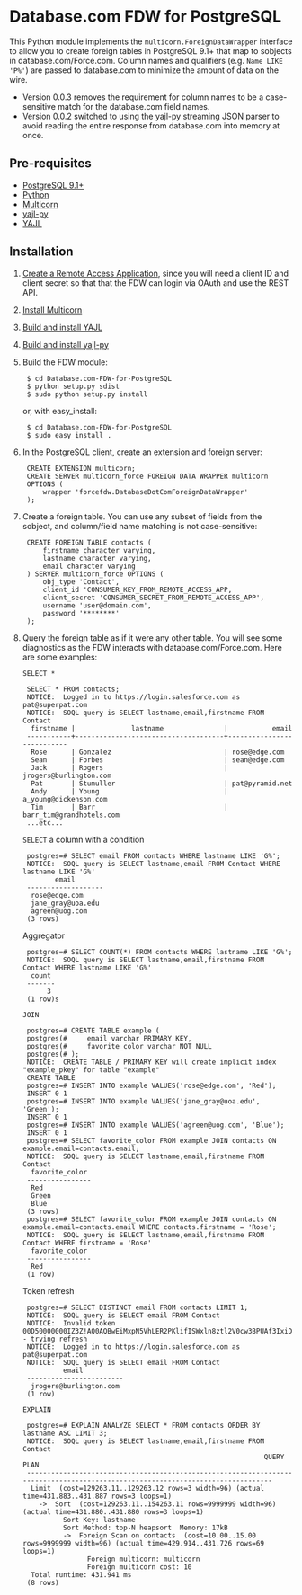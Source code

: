 Database.com FDW for PostgreSQL
===============================

This Python module implements the `multicorn.ForeignDataWrapper` interface to allow you to create foreign tables in PostgreSQL 9.1+ that map to sobjects in database.com/Force.com. Column names and qualifiers (e.g. `Name LIKE 'P%'`) are passed to database.com to minimize the amount of data on the wire.

* Version 0.0.3 removes the requirement for column names to be a case-sensitive match for the database.com field names.
* Version 0.0.2 switched to using the yajl-py streaming JSON parser to avoid reading the entire response from database.com into memory at once.

Pre-requisites
--------------

* [PostgreSQL 9.1+](http://www.postgresql.org/)
* [Python](http://python.org/)
* [Multicorn](http://multicorn.org)
* [yajl-py](http://pykler.github.com/yajl-py/)
* [YAJL](http://lloyd.github.com/yajl/)

Installation
------------

1. [Create a Remote Access Application](http://wiki.developerforce.com/page/Getting_Started_with_the_Force.com_REST_API#Setup), since you will need a client ID and client secret so that that the FDW can login via OAuth and use the REST API.
2. [Install Multicorn](http://multicorn.org/#installation)
3. [Build and install YAJL](http://lloyd.github.com/yajl/)
4. [Build and install yajl-py](http://pykler.github.com/yajl-py/)
5. Build the FDW module:

        $ cd Database.com-FDW-for-PostgreSQL
        $ python setup.py sdist
        $ sudo python setup.py install

    or, with easy_install:

        $ cd Database.com-FDW-for-PostgreSQL
        $ sudo easy_install .

6. In the PostgreSQL client, create an extension and foreign server:


        CREATE EXTENSION multicorn;
        CREATE SERVER multicorn_force FOREIGN DATA WRAPPER multicorn
        OPTIONS (
            wrapper 'forcefdw.DatabaseDotComForeignDataWrapper'
        );

7. Create a foreign table. You can use any subset of fields from the sobject, and column/field name matching is not case-sensitive:

        CREATE FOREIGN TABLE contacts (
            firstname character varying,
            lastname character varying,
            email character varying
        ) SERVER multicorn_force OPTIONS (
            obj_type 'Contact',
            client_id 'CONSUMER_KEY_FROM_REMOTE_ACCESS_APP,
            client_secret 'CONSUMER_SECRET_FROM_REMOTE_ACCESS_APP',
            username 'user@domain.com',
            password '********'
        );

8. Query the foreign table as if it were any other table. You will see some diagnostics as the FDW interacts with database.com/Force.com. Here are some examples:

    `SELECT *`

        SELECT * FROM contacts;
        NOTICE:  Logged in to https://login.salesforce.com as pat@superpat.com
        NOTICE:  SOQL query is SELECT lastname,email,firstname FROM Contact
         firstname |              lastname               |           email           
        -----------+-------------------------------------+---------------------------
         Rose      | Gonzalez                            | rose@edge.com
         Sean      | Forbes                              | sean@edge.com
         Jack      | Rogers                              | jrogers@burlington.com
         Pat       | Stumuller                           | pat@pyramid.net
         Andy      | Young                               | a_young@dickenson.com
         Tim       | Barr                                | barr_tim@grandhotels.com
        ...etc...

    `SELECT` a column with a condition

        postgres=# SELECT email FROM contacts WHERE lastname LIKE 'G%';
        NOTICE:  SOQL query is SELECT lastname,email FROM Contact WHERE lastname LIKE 'G%' 
               email       
        -------------------
         rose@edge.com
         jane_gray@uoa.edu
         agreen@uog.com
        (3 rows)

    Aggregator

        postgres=# SELECT COUNT(*) FROM contacts WHERE lastname LIKE 'G%';
        NOTICE:  SOQL query is SELECT lastname,email,firstname FROM Contact WHERE lastname LIKE 'G%' 
         count 
        -------
             3
        (1 row)s

    `JOIN`

        postgres=# CREATE TABLE example (
        postgres(#     email varchar PRIMARY KEY,
        postgres(#     favorite_color varchar NOT NULL
        postgres(# );
        NOTICE:  CREATE TABLE / PRIMARY KEY will create implicit index "example_pkey" for table "example"
        CREATE TABLE
        postgres=# INSERT INTO example VALUES('rose@edge.com', 'Red');
        INSERT 0 1
        postgres=# INSERT INTO example VALUES('jane_gray@uoa.edu', 'Green');
        INSERT 0 1
        postgres=# INSERT INTO example VALUES('agreen@uog.com', 'Blue');
        INSERT 0 1
        postgres=# SELECT favorite_color FROM example JOIN contacts ON example.email=contacts.email;
        NOTICE:  SOQL query is SELECT lastname,email,firstname FROM Contact
         favorite_color 
        ----------------
         Red
         Green
         Blue
        (3 rows)
        postgres=# SELECT favorite_color FROM example JOIN contacts ON example.email=contacts.email WHERE contacts.firstname = 'Rose';
        NOTICE:  SOQL query is SELECT lastname,email,firstname FROM Contact WHERE firstname = 'Rose' 
         favorite_color 
        ----------------
         Red
        (1 row)

    Token refresh

        postgres=# SELECT DISTINCT email FROM contacts LIMIT 1;
        NOTICE:  SOQL query is SELECT email FROM Contact
        NOTICE:  Invalid token 00D50000000IZ3Z!AQ0AQBwEiMxpN5VhLER2PKlifISWxln8ztl2V0cw3BPUAf3IxiD6ZG8Ei5PBcJoCKHDZRmp8lGnFDPQl7kaYgKL73vHHkqbG - trying refresh
        NOTICE:  Logged in to https://login.salesforce.com as pat@superpat.com
        NOTICE:  SOQL query is SELECT email FROM Contact
                 email          
        ------------------------
         jrogers@burlington.com
        (1 row)

    `EXPLAIN`

        postgres=# EXPLAIN ANALYZE SELECT * FROM contacts ORDER BY lastname ASC LIMIT 3;
        NOTICE:  SOQL query is SELECT lastname,email,firstname FROM Contact
                                                                   QUERY PLAN                                                           
        --------------------------------------------------------------------------------------------------------------------------------
         Limit  (cost=129263.11..129263.12 rows=3 width=96) (actual time=431.883..431.887 rows=3 loops=1)
           ->  Sort  (cost=129263.11..154263.11 rows=9999999 width=96) (actual time=431.880..431.880 rows=3 loops=1)
                 Sort Key: lastname
                 Sort Method: top-N heapsort  Memory: 17kB
                 ->  Foreign Scan on contacts  (cost=10.00..15.00 rows=9999999 width=96) (actual time=429.914..431.726 rows=69 loops=1)
                       Foreign multicorn: multicorn
                       Foreign multicorn cost: 10
         Total runtime: 431.941 ms
        (8 rows)

